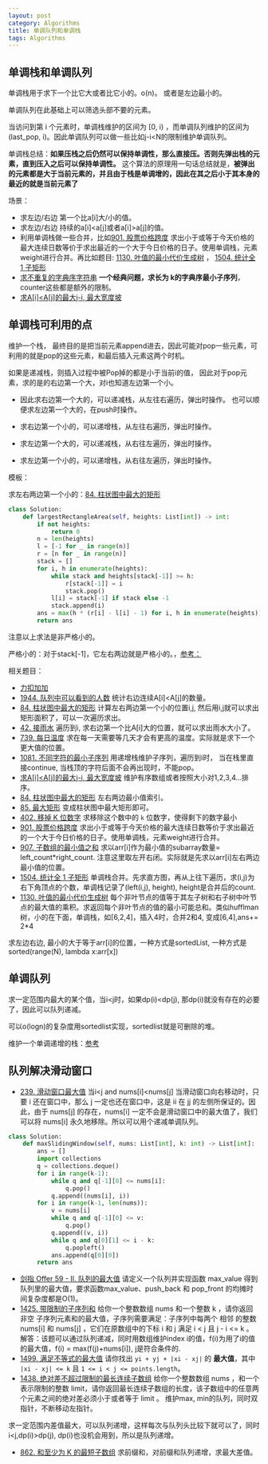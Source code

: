 ```yaml
---
layout: post
category: Algorithms
title: 单调队列和单调栈
tags: Algorithms
---
```


## 单调栈和单调队列

单调栈用于求下一个比它大或者比它小的。o(n)。 或者是左边最小的。

单调队列在此基础上可以筛选头部不要的元素。

当访问到第 i 个元素时，单调栈维护的区间为 [0, i) ，而单调队列维护的区间为 (last_pop, i)。因此单调队列可以做一些比如j-i<N的限制维护单调队列。



单调栈总结：**如果压栈之后仍然可以保持单调性，那么直接压。否则先弹出栈的元素，直到压入之后可以保持单调性。** 这个算法的原理用一句话总结就是，**被弹出的元素都是大于当前元素的，并且由于栈是单调增的，因此在其之后小于其本身的最近的就是当前元素了**



场景：

- 求左边/右边 第一个比a[i]大/小的值。 
- 求左边/右边 持续的a[i]<a[j]或者a[i]>a[j]的值。
- 利用单调栈做一些合并，比如[901. 股票价格跨度](https://leetcode-cn.com/problems/online-stock-span/) 求出小于或等于今天价格的最大连续日数等价于求出最近的一个大于今日价格的日子。使用单调栈，元素weight进行合并。再比如题目: [1130. 叶值的最小代价生成树](https://leetcode-cn.com/problems/minimum-cost-tree-from-leaf-values/) ， [1504. 统计全 1 子矩形](https://leetcode-cn.com/problems/count-submatrices-with-all-ones/)
- [求不重复的字典序字符串](https://leetcode-cn.com/problems/smallest-subsequence-of-distinct-characters/)  **一个经典问题，求长为 k的字典序最小子序列**， counter这些都是额外的限制。
- [求A[i]<A[j]的最大j-i, 最大宽度坡](https://chengzhaoxi.xyz/cc968d26.html)

## 单调栈可利用的点

维护一个栈， 最终目的是把当前元素append进去，因此可能对pop一些元素，可利用的就是pop的这些元素，和最后插入元素这两个时机。

如果是递减栈，则插入过程中被Pop掉的都是小于当前i的值， 因此对于pop元素，求的是的右边第一个大，对i也知道左边第一个小。



- 因此求右边第一个大的，可以递减栈，从左往右遍历，弹出时操作。 也可以顺便求左边第一个大的，在push时操作。

- 求右边第一个小的，可以递增栈，从左往右遍历，弹出时操作。

- 求左边第一个大的，可以递减栈，从右往左遍历，弹出时操作。

- 求左边第一个小的，可以递增栈，从右往左遍历，弹出时操作。

  

模板：

求左右两边第一个小的：[84. 柱状图中最大的矩形](https://leetcode-cn.com/problems/largest-rectangle-in-histogram/)

```python
class Solution:
    def largestRectangleArea(self, heights: List[int]) -> int:
        if not heights:
            return 0
        n = len(heights)
        l = [-1 for _ in range(n)]
        r = [n for _ in range(n)]
        stack = []
        for i, h in enumerate(heights):
            while stack and heights[stack[-1]] >= h:
                r[stack[-1]] = i
                stack.pop()
            l[i] = stack[-1] if stack else -1
            stack.append(i)
        ans = max(h * (r[i] - l[i] - 1) for i, h in enumerate(heights))
        return ans

```

注意以上求法是非严格小的。 

严格小的：对于stack[-1]，它左右两边就是严格小的。，[参考：](https://leetcode-cn.com/problems/sum-of-subarray-minimums/solution/python3-tong-84ti-zui-da-zhi-fang-tu-by-5ersw/)



相关题目：

- [力扣加加](https://leetcode-solution-leetcode-pp.gitbook.io/leetcode-solution/thinkings/monotone-stack)
- [1944. 队列中可以看到的人数](https://leetcode-cn.com/problems/number-of-visible-people-in-a-queue/) 统计右边连续A[i]<A[j]的数量。
- [84. 柱状图中最大的矩形](https://leetcode-cn.com/problems/largest-rectangle-in-histogram/) 计算左右两边第一个小的位置i,j, 然后用i,j就可以求出矩形面积了，可以一次遍历求出。
- [42. 接雨水](https://leetcode-cn.com/problems/trapping-rain-water/) 遍历到i, 求右边第一个比A[i]大的位置，就可以求出雨水大小了。
- [739. 每日温度](https://leetcode-cn.com/problems/daily-temperatures/)  求在每一天需要等几天才会有更高的温度。实际就是求下一个更大值的位置。
- [1081. 不同字符的最小子序列](https://leetcode-cn.com/problems/smallest-subsequence-of-distinct-characters/)  用递增栈维护子序列，遍历到i时， 当在栈里直接continue, 当栈顶的字符后面不会再出现时，不能pop。
- [求A[i]<A[j]的最大j-i, 最大宽度坡](https://chengzhaoxi.xyz/cc968d26.html) 维护有序数组或者按照大小对1,2,3,4...排序。
- [84. 柱状图中最大的矩形](https://leetcode-cn.com/problems/largest-rectangle-in-histogram/) 左右两边最小值索引。
- [85. 最大矩形](https://leetcode-cn.com/problems/maximal-rectangle/)  变成柱状图中最大矩形即可。
- [402. 移掉 K 位数字](https://leetcode-cn.com/problems/remove-k-digits/) 求移除这个数中的 `k` 位数字，使得剩下的数字最小
- [901. 股票价格跨度](https://leetcode-cn.com/problems/online-stock-span/) 求出小于或等于今天价格的最大连续日数等价于求出最近的一个大于今日价格的日子。使用单调栈，元素weight进行合并。
- [907. 子数组的最小值之和](https://leetcode-cn.com/problems/sum-of-subarray-minimums/) 求以arr[i]作为最小值的subarray数量= left_count*right_count. 注意这里取左开右闭。实际就是先求以arr[i]左右两边最小值的位置。
- [1504. 统计全 1 子矩形](https://leetcode-cn.com/problems/count-submatrices-with-all-ones/) 单调栈合并。先求直方图，再从上往下遍历，求(i,j)为右下角顶点的个数，单调栈记录了(left(i,j), height), height是合并后的count. 
- [1130. 叶值的最小代价生成树](https://leetcode-cn.com/problems/minimum-cost-tree-from-leaf-values/) 每个非叶节点的值等于其左子树和右子树中叶节点的最大值的乘积。求返回每个非叶节点的值的最小可能总和。类似hufflman树，小的在下面，单调栈，如[6,2,4]，插入4时，合并2和4, 变成[6,4],ans+= 2*4



求左边右边, 最小的大于等于arr[i]的位置，一种方式是sortedList, 一种方式是sorted(range(N), lambda x:arr[x])



## 单调队列

求一定范围内最大的某个值，当i<j时，如果dp(i)<dp(j), 那dp(i)就没有存在的必要了，因此可以队列递减。

可以o(logn)的复杂度用sortedlist实现，sortedlist就是可删除的堆。



维护一个单调递增的栈：[参考](https://leetcode-cn.com/problems/bao-han-minhan-shu-de-zhan-lcof/solution/mian-shi-ti-30-bao-han-minhan-shu-de-zhan-fu-zhu-z/)



## 队列解决滑动窗口

- [239. 滑动窗口最大值](https://leetcode-cn.com/problems/sliding-window-maximum/) 当i<j and nums[i]<nums[j]  当滑动窗口向右移动时，只要 i 还在窗口中，那么 j 一定也还在窗口中，这是 ii 在 jj 的左侧所保证的。因此，由于 nums[j] 的存在，nums[i] 一定不会是滑动窗口中的最大值了，我们可以将 nums[i] 永久地移除。所以可以用个递减单调队列。

```python
class Solution:
    def maxSlidingWindow(self, nums: List[int], k: int) -> List[int]:
        ans = []
        import collections
        q = collections.deque()
        for i in range(k-1):
            while q and q[-1][0] <= nums[i]:
                q.pop()
            q.append((nums[i], i))
        for i in range(k-1, len(nums)):
            v = nums[i]
            while q and q[-1][0] <= v:
                q.pop()
            q.append((v, i))
            while q and q[0][1] <= i - k:
                q.popleft()
            ans.append(q[0][0])
        return ans
```

- [剑指 Offer 59 - II. 队列的最大值](https://leetcode-cn.com/problems/dui-lie-de-zui-da-zhi-lcof/) 请定义一个队列并实现函数 max_value 得到队列里的最大值，要求函数max_value、push_back 和 pop_front 的均摊时间复杂度都是O(1)。
- [1425. 带限制的子序列和](https://leetcode-cn.com/problems/constrained-subsequence-sum/) 给你一个整数数组 nums 和一个整数 k ，请你返回 非空 子序列元素和的最大值，子序列需要满足：子序列中每两个 相邻 的整数 nums[i] 和 nums[j] ，它们在原数组中的下标 i 和 j 满足 i < j 且 j - i <= k 。  解答：该题可以通过队列递减，同时用数组维护index i的值，f(i)为用了i的值的最大值，f(i) = max(f(j)+nums[i]), j是符合条件的.
- [1499. 满足不等式的最大值](https://leetcode-cn.com/problems/max-value-of-equation/)  请你找出 `yi + yj + |xi - xj|` 的 **最大值**，其中 `|xi - xj| <= k` 且 `1 <= i < j <= points.length`。
- [1438. 绝对差不超过限制的最长连续子数组](https://leetcode-cn.com/problems/longest-continuous-subarray-with-absolute-diff-less-than-or-equal-to-limit/) 给你一个整数数组 nums ，和一个表示限制的整数 limit，请你返回最长连续子数组的长度，该子数组中的任意两个元素之间的绝对差必须小于或者等于 limit 。 维护max, min的队列，同时双指针，不断移动左指针。



求一定范围内差值最大，可以队列递增，这样每次与队列头比较下就可以了，同时i<j,dp(i)>dp(j), dp(i)也没机会用到，所以是队列递增。

- [862. 和至少为 K 的最短子数组](https://leetcode-cn.com/problems/shortest-subarray-with-sum-at-least-k/) 求前缀和，对前缀和队列递增，求最大差值。


